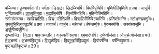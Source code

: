 

  
बळि॒त्था। इ॒त्थापर्व॑तानां। पर्व॑तानाङ्खि॒द्रं। खि॒द्रम्बि॑भर्षि। बि॒भ॒र्षि॒पृ॒थि॒वि॒। पृ॒थि॒वीति॑पृथिवि॥ प्रया। याभूमिं॑। भूमिं॑प्रवत्वति। प्र॒व॒त्व॒ति॒म॒ह्ना। म॒ह्नाजि॒नोषि॑। जि॒नोषि॑महिनि। म॒हिनीति॑महिनि॥  
स्तोमा॑सस्त्वा। त्वा॒वि॒चा॒रि॒णि॒। वि॒च॒ारि॒णि॒प्रति॑। वि॒चा॒रि॒णीति॑विऽचारिणि। प्रति॑ष्टोभन्ति। स्तो॒भ॒न्त्य॒क्तुभिः॑। अ॒क्तुभि॒रित्य॒क्तुऽभिः॑॥ प्रया। यावाजं॑। वाजं॒न। नहेष॑न्तं। हेष॑न्तम्पे॒रुं। पे॒रुमस्य॑सि। अस्य॑स्यर्जुनि। अ॒र्जु॒नीत्य॑र्जुनि॥  
दृ॒ह्ळाचि॑त्। चि॒द्या। याव॒नस्पती॑न्। वन॒स्पती॑न्क्ष्म॒या। क्ष्म॒याद॑र्धर्षि। द॒र्ध॒र्ष्योज॑सा। ओज॒सेत्योज॑सा॥ यत्ते॑। ते॒अ॒भ्रस्य॑। अ॒भ्रस्य॑वि॒द्युतः॑। वि॒द्युतो॑दि॒वः। वि॒द्युत॒इति॑वि॒ऽद्युतः॑। दि॒वोवर्ष॑न्ति। वर्ष॑न्तिवृ॒ष्टयः॑। वृ॒ष्टय॒इति॑वृ॒ष्टयः॑॥ 29॥  
